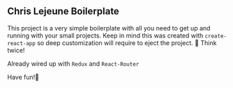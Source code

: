 ## Chris Lejeune Boilerplate

This project is a very simple boilerplate with all you need to get up and running with your small projects.
Keep in mind this was created with `create-react-app` so deep customization will require to eject the project. 🚀
Think twice!

Already wired up with `Redux` and `React-Router`


Have fun!🎡
